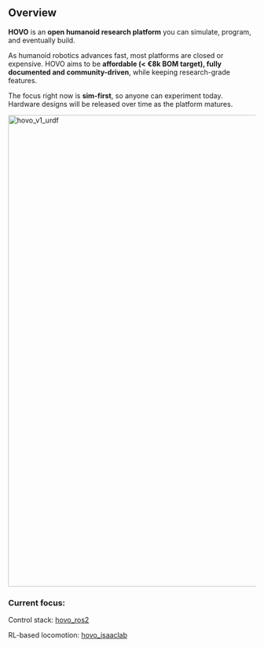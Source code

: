 ## Overview

**HOVO** is an **open humanoid research platform** you can simulate, program, and eventually build.

As humanoid robotics advances fast, most platforms are closed or expensive. HOVO aims to be **affordable (< €8k BOM target), fully documented and community-driven**, while keeping research-grade features.

The focus right now is **sim-first**, so anyone can experiment today. Hardware designs will be released over time as the platform matures.

<img width="1845" height="961" alt="hovo_v1_urdf" src="https://github.com/user-attachments/assets/97e37a8f-9362-486d-a928-348eaf1a1b1b" />


### Current focus:

Control stack: [hovo_ros2](https://github.com/hovo-robotics/hovo_ros2)

RL-based locomotion: [hovo_isaaclab](https://github.com/hovo-robotics/hovo_isaaclab)
